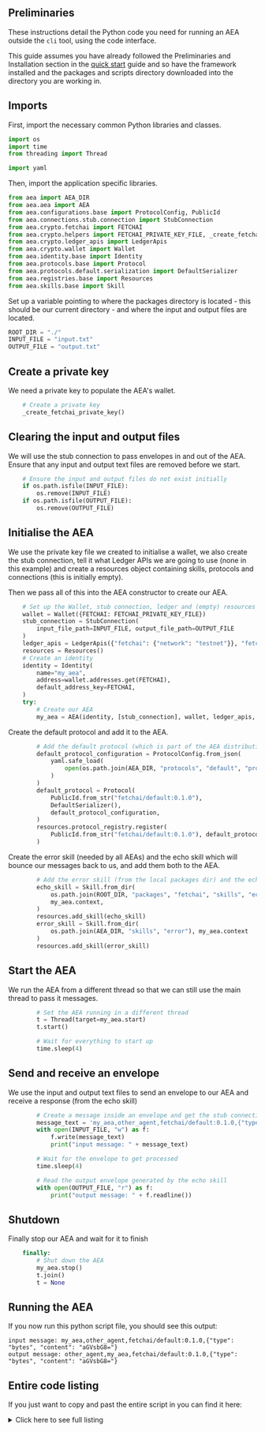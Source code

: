 ## Preliminaries

These instructions detail the Python code you need for running an AEA outside the `cli` tool, using the code interface. 

  
This guide assumes you have already followed the Preliminaries and Installation section in the [quick start](quickstart.md) guide and so have the framework installed and the packages and scripts directory downloaded into the directory you are working in.


## Imports

First, import the necessary common Python libraries and classes.

``` python
import os
import time
from threading import Thread

import yaml
```

Then, import the application specific libraries.

``` python
from aea import AEA_DIR
from aea.aea import AEA
from aea.configurations.base import ProtocolConfig, PublicId
from aea.connections.stub.connection import StubConnection
from aea.crypto.fetchai import FETCHAI
from aea.crypto.helpers import FETCHAI_PRIVATE_KEY_FILE, _create_fetchai_private_key
from aea.crypto.ledger_apis import LedgerApis
from aea.crypto.wallet import Wallet
from aea.identity.base import Identity
from aea.protocols.base import Protocol
from aea.protocols.default.serialization import DefaultSerializer
from aea.registries.base import Resources
from aea.skills.base import Skill
```

Set up a variable pointing to where the packages directory is located - this should be our current directory - and where the input and output files are located.
``` python
ROOT_DIR = "./"
INPUT_FILE = "input.txt"
OUTPUT_FILE = "output.txt"
```

## Create a private key
We need a private key to populate the AEA's wallet.
``` python
    # Create a private key
    _create_fetchai_private_key()
```

## Clearing the input and output files
We will use the stub connection to pass envelopes in and out of the AEA. Ensure that any input and output text files are removed before we start.
``` python
    # Ensure the input and output files do not exist initially
    if os.path.isfile(INPUT_FILE):
        os.remove(INPUT_FILE)
    if os.path.isfile(OUTPUT_FILE):
        os.remove(OUTPUT_FILE)
```

## Initialise the AEA
We use the private key file we created to initialise a wallet, we also create the stub connection, tell it what Ledger APIs we are going to use (none in this example) and create a resources object containing skills, protocols and connections (this is initially empty). 

Then we pass all of this into the AEA constructor to create our AEA.
``` python
    # Set up the Wallet, stub connection, ledger and (empty) resources
    wallet = Wallet({FETCHAI: FETCHAI_PRIVATE_KEY_FILE})
    stub_connection = StubConnection(
        input_file_path=INPUT_FILE, output_file_path=OUTPUT_FILE
    )
    ledger_apis = LedgerApis({"fetchai": {"network": "testnet"}}, "fetchai")
    resources = Resources()
    # Create an identity
    identity = Identity(
        name="my_aea",
        address=wallet.addresses.get(FETCHAI),
        default_address_key=FETCHAI,
    )
    try:
        # Create our AEA
        my_aea = AEA(identity, [stub_connection], wallet, ledger_apis, resources)
```

Create the default protocol and add it to the AEA.
``` python
        # Add the default protocol (which is part of the AEA distribution)
        default_protocol_configuration = ProtocolConfig.from_json(
            yaml.safe_load(
                open(os.path.join(AEA_DIR, "protocols", "default", "protocol.yaml"))
            )
        )
        default_protocol = Protocol(
            PublicId.from_str("fetchai/default:0.1.0"),
            DefaultSerializer(),
            default_protocol_configuration,
        )
        resources.protocol_registry.register(
            PublicId.from_str("fetchai/default:0.1.0"), default_protocol
        )
```

Create the error skill (needed by all AEAs) and the echo skill which will bounce our messages back to us, and add them both to the AEA.
``` python
        # Add the error skill (from the local packages dir) and the echo skill (which is part of the AEA distribution)
        echo_skill = Skill.from_dir(
            os.path.join(ROOT_DIR, "packages", "fetchai", "skills", "echo"),
            my_aea.context,
        )
        resources.add_skill(echo_skill)
        error_skill = Skill.from_dir(
            os.path.join(AEA_DIR, "skills", "error"), my_aea.context
        )
        resources.add_skill(error_skill)
```

## Start the AEA
We run the AEA from a different thread so that we can still use the main thread to pass it messages.
``` python
        # Set the AEA running in a different thread
        t = Thread(target=my_aea.start)
        t.start()

        # Wait for everything to start up
        time.sleep(4)
```

## Send and receive an envelope
We use the input and output text files to send an envelope to our AEA and receive a response (from the echo skill)
``` python
        # Create a message inside an envelope and get the stub connection to pass it on to the echo skill
        message_text = 'my_aea,other_agent,fetchai/default:0.1.0,{"type": "bytes", "content": "aGVsbG8="}'
        with open(INPUT_FILE, "w") as f:
            f.write(message_text)
            print("input message: " + message_text)

        # Wait for the envelope to get processed
        time.sleep(4)

        # Read the output envelope generated by the echo skill
        with open(OUTPUT_FILE, "r") as f:
            print("output message: " + f.readline())
```

## Shutdown
Finally stop our AEA and wait for it to finish
``` python
    finally:
        # Shut down the AEA
        my_aea.stop()
        t.join()
        t = None
```

## Running the AEA
If you now run this python script file, you should see this output:

    input message: my_aea,other_agent,fetchai/default:0.1.0,{"type": "bytes", "content": "aGVsbG8="}
    output message: other_agent,my_aea,fetchai/default:0.1.0,{"type": "bytes", "content": "aGVsbG8="}


## Entire code listing
If you just want to copy and past the entire script in you can find it here:

<details><summary>Click here to see full listing</summary>
<p>

```python
import os
import time
from threading import Thread

import yaml

from aea import AEA_DIR
from aea.aea import AEA
from aea.configurations.base import ProtocolConfig, PublicId
from aea.connections.stub.connection import StubConnection
from aea.crypto.fetchai import FETCHAI
from aea.crypto.helpers import FETCHAI_PRIVATE_KEY_FILE, _create_fetchai_private_key
from aea.crypto.ledger_apis import LedgerApis
from aea.crypto.wallet import Wallet
from aea.identity.base import Identity
from aea.protocols.base import Protocol
from aea.protocols.default.serialization import DefaultSerializer
from aea.registries.base import Resources
from aea.skills.base import Skill

ROOT_DIR = "./"
INPUT_FILE = "input.txt"
OUTPUT_FILE = "output.txt"


def run():
    # Create a private key
    _create_fetchai_private_key()

    # Ensure the input and output files do not exist initially
    if os.path.isfile(INPUT_FILE):
        os.remove(INPUT_FILE)
    if os.path.isfile(OUTPUT_FILE):
        os.remove(OUTPUT_FILE)

    # Set up the Wallet, stub connection, ledger and (empty) resources
    wallet = Wallet({FETCHAI: FETCHAI_PRIVATE_KEY_FILE})
    stub_connection = StubConnection(
        input_file_path=INPUT_FILE, output_file_path=OUTPUT_FILE
    )
    ledger_apis = LedgerApis({"fetchai": {"network": "testnet"}}, "fetchai")
    resources = Resources()
    # Create an identity
    identity = Identity(
        name="my_aea",
        address=wallet.addresses.get(FETCHAI),
        default_address_key=FETCHAI,
    )
    try:
        # Create our AEA
        my_aea = AEA(identity, [stub_connection], wallet, ledger_apis, resources)

        # Add the default protocol (which is part of the AEA distribution)
        default_protocol_configuration = ProtocolConfig.from_json(
            yaml.safe_load(
                open(os.path.join(AEA_DIR, "protocols", "default", "protocol.yaml"))
            )
        )
        default_protocol = Protocol(
            PublicId.from_str("fetchai/default:0.1.0"),
            DefaultSerializer(),
            default_protocol_configuration,
        )
        resources.protocol_registry.register(
            PublicId.from_str("fetchai/default:0.1.0"), default_protocol
        )

        # Add the error skill (from the local packages dir) and the echo skill (which is part of the AEA distribution)
        echo_skill = Skill.from_dir(
            os.path.join(ROOT_DIR, "packages", "fetchai", "skills", "echo"),
            my_aea.context,
        )
        resources.add_skill(echo_skill)
        error_skill = Skill.from_dir(
            os.path.join(AEA_DIR, "skills", "error"), my_aea.context
        )
        resources.add_skill(error_skill)

        # Set the AEA running in a different thread
        t = Thread(target=my_aea.start)
        t.start()

        # Wait for everything to start up
        time.sleep(4)

        # Create a message inside an envelope and get the stub connection to pass it on to the echo skill
        message_text = 'my_aea,other_agent,fetchai/default:0.1.0,{"type": "bytes", "content": "aGVsbG8="}'
        with open(INPUT_FILE, "w") as f:
            f.write(message_text)
            print("input message: " + message_text)

        # Wait for the envelope to get processed
        time.sleep(4)

        # Read the output envelope generated by the echo skill
        with open(OUTPUT_FILE, "r") as f:
            print("output message: " + f.readline())
    finally:
        # Shut down the AEA
        my_aea.stop()
        t.join()
        t = None


if __name__ == "__main__":
    run()
```
</p>
</details>

<br />
